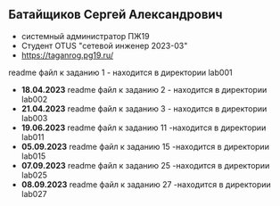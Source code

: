 
## Батайщиков Сергей Александрович
- системный администратор ПЖ19
- Студент OTUS "сетевой инженер 2023-03"
- https://taganrog.pg19.ru/

readme файл к заданию 1 - находится в директории lab001
- **18.04.2023** readme файл к заданию 2 - находится в директории lab002
- **21.04.2023** readme файл к заданию 3 - находится в директории lab003
- **19.06.2023** readme файл к заданию 11 -находится в директории lab011
- **05.09.2023** readme файл к заданию 15 -находится в директории lab015
- **07.09.2023** readme файл к заданию 25 -находится в директории lab025
- **08.09.2023** readme файл к заданию 27 -находится в директории lab027
